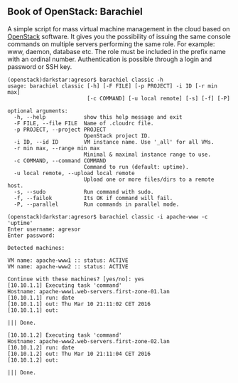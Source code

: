 ## Book of OpenStack: Barachiel  ##

A simple script for mass virtual machine management in the cloud based on [OpenStack](https://www.openstack.org/) software.
It gives you the possibility of issuing the same console commands on multiple servers performing the same role. For example: www, daemon, database etc.
The role must be included in the prefix name with an ordinal number. Authentication is possible through a login and password or SSH key.

```
(openstack)darkstar:agresor$ barachiel classic -h
usage: barachiel classic [-h] [-F FILE] [-p PROJECT] -i ID [-r min max]
                         [-c COMMAND] [-u local remote] [-s] [-f] [-P]

optional arguments:
  -h, --help            show this help message and exit
  -F FILE, --file FILE  Name of .cloudrc file.
  -p PROJECT, --project PROJECT
                        OpenStack project ID.
  -i ID, --id ID        VM instance name. Use '_all' for all VMs.
  -r min max, --range min max
                        Minimal & maximal instance range to use.
  -c COMMAND, --command COMMAND
                        Command to run (default: uptime).
  -u local remote, --upload local remote
                        Upload one or more files/dirs to a remote host.
  -s, --sudo            Run command with sudo.
  -f, --failok          Its OK if command will fail.
  -P, --parallel        Run commands in parallel mode.

(openstack)darkstar:agresor$ barachiel classic -i apache-www -c 'uptime'
Enter username: agresor
Enter password:

Detected machines:

VM name: apache-www1 :: status: ACTIVE
VM name: apache-www2 :: status: ACTIVE

Continue with these machines? [yes/no]: yes
[10.10.1.1] Executing task 'command'
Hostname: apache-www1.web-servers.first-zone-01.lan
[10.10.1.1] run: date
[10.10.1.1] out: Thu Mar 10 21:11:02 CET 2016
[10.10.1.1] out:

||| Done.

[10.10.1.2] Executing task 'command'
Hostname: apache-www2.web-servers.first-zone-02.lan
[10.10.1.2] run: date
[10.10.1.2] out: Thu Mar 10 21:11:04 CET 2016
[10.10.1.2] out:

||| Done.
```

